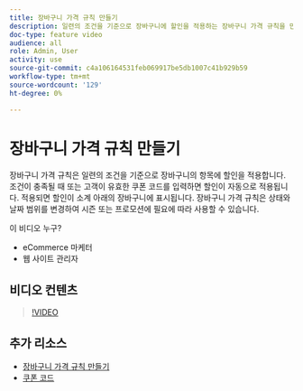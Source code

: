 ```yaml
---
title: 장바구니 가격 규칙 만들기
description: 일련의 조건을 기준으로 장바구니에 할인을 적용하는 장바구니 가격 규칙을 만드는 방법을 알아봅니다.
doc-type: feature video
audience: all
role: Admin, User
activity: use
source-git-commit: c4a106164531feb069917be5db1007c41b929b59
workflow-type: tm+mt
source-wordcount: '129'
ht-degree: 0%

---
```


# 장바구니 가격 규칙 만들기

장바구니 가격 규칙은 일련의 조건을 기준으로 장바구니의 항목에 할인을 적용합니다. 조건이 충족될 때 또는 고객이 유효한 쿠폰 코드를 입력하면 할인이 자동으로 적용됩니다. 적용되면 할인이 소계 아래의 장바구니에 표시됩니다. 장바구니 가격 규칙은 상태와 날짜 범위를 변경하여 시즌 또는 프로모션에 필요에 따라 사용할 수 있습니다.

이 비디오 누구?

- eCommerce 마케터
- 웹 사이트 관리자

## 비디오 컨텐츠

>[!VIDEO](https://video.tv.adobe.com/v/343835?quality=12&learn=on)

## 추가 리소스

- [장바구니 가격 규칙 만들기](https://docs.magento.com/user-guide/marketing/price-rules-cart-create.html)
- [쿠폰 코드](https://docs.magento.com/user-guide/marketing/price-rules-cart-coupon.html)
